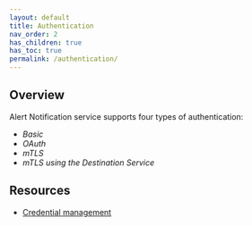 ```yaml
---
layout: default
title: Authentication
nav_order: 2
has_children: true
has_toc: true
permalink: /authentication/
---
```


## Overview

Alert Notification service supports four types of authentication:

* _Basic_
* _OAuth_
* _mTLS_
* _mTLS using the Destination Service_
## Resources

* [Credential management](https://help.sap.com/viewer/5967a369d4b74f7a9c2b91f5df8e6ab6/Cloud/en-US/b90ed0f3a9604f8e844c73a78d5fad45.html)